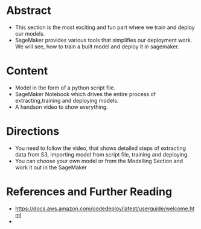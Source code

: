 # Abstract

* This section is the most exciting and fun part where we train and deploy our models.
* SageMaker provides various tools that simplifies our deployment work. We will see, how to train a built model and deploy it in sagemaker.

# Content

* Model in the form of a python script file.
* SageMaker Notebook which drives the entire process of extracting,training and deploying models.
* A handson video to show everything.

# Directions

* You need to follow the video, that shows detailed steps of extracting data from S3, importing model from script file, training and deploying.
* You can choose your own model or from the Modelling Section and work it out in the SageMaker

# References and Further Reading

* https://docs.aws.amazon.com/codedeploy/latest/userguide/welcome.html
* 
